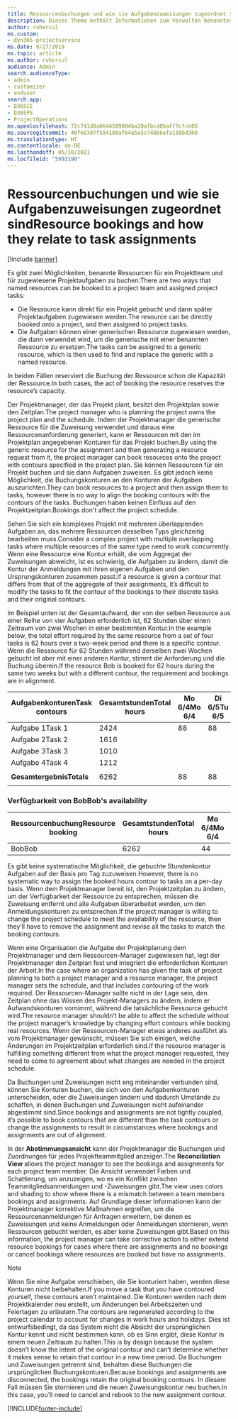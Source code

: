 ```yaml
---
title: Ressourcenbuchungen und wie sie Aufgabenzuweisungen zugeordnet sind
description: Dieses Thema enthält Informationen zum Verwalten benannter Ressourcen, Ressourcenbuchungen und Aufgabenzuweisungen sowie zu deren Beziehung zueinander.
author: ruhercul
ms.custom:
- dyn365-projectservice
ms.date: 9/27/2019
ms.topic: article
ms.author: ruhercul
audience: Admin
search.audienceType:
- admin
- customizer
- enduser
search.app:
- D365CE
- D365PS
- ProjectOperations
ms.openlocfilehash: 72c741d8a0644589004ba20afbcd0baff7cfcb06
ms.sourcegitcommit: 40f68387f594180af64a5e5c748b6efa188bd300
ms.translationtype: HT
ms.contentlocale: de-DE
ms.lasthandoff: 05/10/2021
ms.locfileid: "5993190"
---
```

# <a name="resource-bookings-and-how-they-relate-to-task-assignments"></a><span data-ttu-id="48854-103">Ressourcenbuchungen und wie sie Aufgabenzuweisungen zugeordnet sind</span><span class="sxs-lookup"><span data-stu-id="48854-103">Resource bookings and how they relate to task assignments</span></span>

[!include [banner](../includes/psa-now-project-operations.md)]

<span data-ttu-id="48854-104">Es gibt zwei Möglichkeiten, benannte Ressourcen für ein Projektteam und für zugewiesene Projektaufgaben zu buchen:</span><span class="sxs-lookup"><span data-stu-id="48854-104">There are two ways that named resources can be booked to a project team and assigned project tasks:</span></span>

- <span data-ttu-id="48854-105">Die Ressource kann direkt für ein Projekt gebucht und dann später Projektaufgaben zugewiesen werden.</span><span class="sxs-lookup"><span data-stu-id="48854-105">The resource can be directly booked onto a project, and then assigned to project tasks.</span></span>
- <span data-ttu-id="48854-106">Die Aufgaben können einer generischen Ressource zugewiesen werden, die dann verwendet wird, um die generische mit einer benannten Ressource zu ersetzen.</span><span class="sxs-lookup"><span data-stu-id="48854-106">The tasks can be assigned to a generic resource, which is then used to find and replace the generic with a named resource.</span></span> 

<span data-ttu-id="48854-107">In beiden Fällen reserviert die Buchung der Ressource schon die Kapazität der Ressource.</span><span class="sxs-lookup"><span data-stu-id="48854-107">In both cases, the act of booking the resource reserves the resource’s capacity.</span></span>

<span data-ttu-id="48854-108">Der Projektmanager, der das Projekt plant, besitzt den Projektplan sowie den Zeitplan.</span><span class="sxs-lookup"><span data-stu-id="48854-108">The project manager who is planning the project owns the project plan and the schedule.</span></span> <span data-ttu-id="48854-109">Indem der Projektmanager die generische Ressource für die Zuweisung verwendet und daraus eine Ressourcenanforderung generiert, kann er Ressourcen mit den im Projektplan angegebenen Konturen für das Projekt buchen.</span><span class="sxs-lookup"><span data-stu-id="48854-109">By using the generic resource for the assignment and then generating a resource request from it, the project manager can book resources onto the project with contours specified in the project plan.</span></span> <span data-ttu-id="48854-110">Sie können Ressourcen für ein Projekt buchen und sie dann Aufgaben zuweisen. Es gibt jedoch keine Möglichkeit, die Buchungskonturen an den Konturen der Aufgaben auszurichten.</span><span class="sxs-lookup"><span data-stu-id="48854-110">They can book resources to a project and then assign them to tasks, however there is no way to align the booking contours with the contours of the tasks.</span></span> <span data-ttu-id="48854-111">Buchungen haben keinen Einfluss auf den Projektzeitplan.</span><span class="sxs-lookup"><span data-stu-id="48854-111">Bookings don't affect the project schedule.</span></span>

<span data-ttu-id="48854-112">Sehen Sie sich ein komplexes Projekt mit mehreren überlappenden Aufgaben an, das mehrere Ressourcen desselben Typs gleichzeitig bearbeiten muss.</span><span class="sxs-lookup"><span data-stu-id="48854-112">Consider a complex project with multiple overlapping tasks where multiple resources of the same type need to work concurrently.</span></span> <span data-ttu-id="48854-113">Wenn eine Ressource eine Kontur erhält, die vom Aggregat der Zuweisungen abweicht, ist es schwierig, die Aufgaben zu ändern, damit die Kontur der Anmeldungen mit ihren eigenen Aufgaben und den Ursprungskonturen zusammen passt.</span><span class="sxs-lookup"><span data-stu-id="48854-113">If a resource is given a contour that differs from that of the aggregate of their assignments, it’s difficult to modify the tasks to fit the contour of the bookings to their discrete tasks and their original contours.</span></span>

<span data-ttu-id="48854-114">Im Beispiel unten ist der Gesamtaufwand, der von der selben Ressource aus einer Reihe von vier Aufgaben erforderlich ist, 62 Stunden über einen Zeitraum von zwei Wochen in einer bestimmten Kontur.</span><span class="sxs-lookup"><span data-stu-id="48854-114">In the example below, the total effort required by the same resource from a set of four tasks is 62 hours over a two-week period and there is a specific contour.</span></span> <span data-ttu-id="48854-115">Wenn die Ressource für 62 Stunden während derselben zwei Wochen gebucht ist aber mit einer anderen Kontur, stimmt die Anforderung und die Buchung überein.</span><span class="sxs-lookup"><span data-stu-id="48854-115">If the resource Bob is booked for 62 hours during the same two weeks but with a different contour, the requirement and bookings are in alignment.</span></span>

| <span data-ttu-id="48854-116">**Aufgabenkonturen**</span><span class="sxs-lookup"><span data-stu-id="48854-116">**Task contours**</span></span>    | <span data-ttu-id="48854-117">**Gesamtstunden**</span><span class="sxs-lookup"><span data-stu-id="48854-117">**Total hours**</span></span> | <span data-ttu-id="48854-118">Mo 6/4</span><span class="sxs-lookup"><span data-stu-id="48854-118">Mo 6/4</span></span> | <span data-ttu-id="48854-119">Di 6/5</span><span class="sxs-lookup"><span data-stu-id="48854-119">Tu 6/5</span></span> | <span data-ttu-id="48854-120">Mi 6/6</span><span class="sxs-lookup"><span data-stu-id="48854-120">We 6/6</span></span> | <span data-ttu-id="48854-121">Do 6/7</span><span class="sxs-lookup"><span data-stu-id="48854-121">Th 6/7</span></span> | <span data-ttu-id="48854-122">Fr 6/8</span><span class="sxs-lookup"><span data-stu-id="48854-122">Fr 6/8</span></span> | <span data-ttu-id="48854-123">Sa 6/9</span><span class="sxs-lookup"><span data-stu-id="48854-123">Sa 6/9</span></span> | <span data-ttu-id="48854-124">So 6/10</span><span class="sxs-lookup"><span data-stu-id="48854-124">Su 6/10</span></span> | <span data-ttu-id="48854-125">Mo 6/11</span><span class="sxs-lookup"><span data-stu-id="48854-125">Mo 6/11</span></span> | <span data-ttu-id="48854-126">Di 6/12</span><span class="sxs-lookup"><span data-stu-id="48854-126">Tu 6/12</span></span> | <span data-ttu-id="48854-127">Mi 6/13</span><span class="sxs-lookup"><span data-stu-id="48854-127">We 6/13</span></span> | <span data-ttu-id="48854-128">Do 6/14</span><span class="sxs-lookup"><span data-stu-id="48854-128">Th 6/14</span></span> | <span data-ttu-id="48854-129">Fr 6/15</span><span class="sxs-lookup"><span data-stu-id="48854-129">Fr 6/15</span></span> |
|----------------------|-----------------|--------|--------|--------|--------|--------|--------|---------|---------|---------|---------|---------|---------|
| <span data-ttu-id="48854-130">Aufgabe 1</span><span class="sxs-lookup"><span data-stu-id="48854-130">Task 1</span></span>               | <span data-ttu-id="48854-131">24</span><span class="sxs-lookup"><span data-stu-id="48854-131">24</span></span>              | <span data-ttu-id="48854-132">8</span><span class="sxs-lookup"><span data-stu-id="48854-132">8</span></span>      | <span data-ttu-id="48854-133">8</span><span class="sxs-lookup"><span data-stu-id="48854-133">8</span></span>      | <span data-ttu-id="48854-134">4</span><span class="sxs-lookup"><span data-stu-id="48854-134">4</span></span>      |        |        |        |         |         |         | <span data-ttu-id="48854-135">4</span><span class="sxs-lookup"><span data-stu-id="48854-135">4</span></span>       |         |         |
| <span data-ttu-id="48854-136">Aufgabe 2</span><span class="sxs-lookup"><span data-stu-id="48854-136">Task 2</span></span>               | <span data-ttu-id="48854-137">16</span><span class="sxs-lookup"><span data-stu-id="48854-137">16</span></span>              |        |        | <span data-ttu-id="48854-138">4</span><span class="sxs-lookup"><span data-stu-id="48854-138">4</span></span>      | <span data-ttu-id="48854-139">4</span><span class="sxs-lookup"><span data-stu-id="48854-139">4</span></span>      |        |        |         | <span data-ttu-id="48854-140">8</span><span class="sxs-lookup"><span data-stu-id="48854-140">8</span></span>       |         |         |         |         |
| <span data-ttu-id="48854-141">Aufgabe 3</span><span class="sxs-lookup"><span data-stu-id="48854-141">Task 3</span></span>               | <span data-ttu-id="48854-142">10</span><span class="sxs-lookup"><span data-stu-id="48854-142">10</span></span>              |        |        |        |        | <span data-ttu-id="48854-143">4</span><span class="sxs-lookup"><span data-stu-id="48854-143">4</span></span>      |        |         |         | <span data-ttu-id="48854-144">4</span><span class="sxs-lookup"><span data-stu-id="48854-144">4</span></span>       |         | <span data-ttu-id="48854-145">2</span><span class="sxs-lookup"><span data-stu-id="48854-145">2</span></span>       |         |
| <span data-ttu-id="48854-146">Aufgabe 4</span><span class="sxs-lookup"><span data-stu-id="48854-146">Task 4</span></span>               | <span data-ttu-id="48854-147">12</span><span class="sxs-lookup"><span data-stu-id="48854-147">12</span></span>              |        |        |        |        |        |        |         |         |         | <span data-ttu-id="48854-148">4</span><span class="sxs-lookup"><span data-stu-id="48854-148">4</span></span>       |         | <span data-ttu-id="48854-149">8</span><span class="sxs-lookup"><span data-stu-id="48854-149">8</span></span>       |
|                      |                 |        |        |        |        |        |        |         |         |         |         |         |         |
| <span data-ttu-id="48854-150">**Gesamtergebnis**</span><span class="sxs-lookup"><span data-stu-id="48854-150">**Totals**</span></span>           | <span data-ttu-id="48854-151">62</span><span class="sxs-lookup"><span data-stu-id="48854-151">62</span></span>              | <span data-ttu-id="48854-152">8</span><span class="sxs-lookup"><span data-stu-id="48854-152">8</span></span>      | <span data-ttu-id="48854-153">8</span><span class="sxs-lookup"><span data-stu-id="48854-153">8</span></span>      | <span data-ttu-id="48854-154">8</span><span class="sxs-lookup"><span data-stu-id="48854-154">8</span></span>      | <span data-ttu-id="48854-155">4</span><span class="sxs-lookup"><span data-stu-id="48854-155">4</span></span>      | <span data-ttu-id="48854-156">4</span><span class="sxs-lookup"><span data-stu-id="48854-156">4</span></span>      |        |         | <span data-ttu-id="48854-157">8</span><span class="sxs-lookup"><span data-stu-id="48854-157">8</span></span>       | <span data-ttu-id="48854-158">4</span><span class="sxs-lookup"><span data-stu-id="48854-158">4</span></span>       | <span data-ttu-id="48854-159">8</span><span class="sxs-lookup"><span data-stu-id="48854-159">8</span></span>       | <span data-ttu-id="48854-160">2</span><span class="sxs-lookup"><span data-stu-id="48854-160">2</span></span>       | <span data-ttu-id="48854-161">8</span><span class="sxs-lookup"><span data-stu-id="48854-161">8</span></span>       |
|                      |                 |        |        |        |        |        |        |         |         |         |         |

### <a name="bobs-availability"></a><span data-ttu-id="48854-162">Verfügbarkeit von Bob</span><span class="sxs-lookup"><span data-stu-id="48854-162">Bob's availability</span></span>
| <span data-ttu-id="48854-163">**Ressourcenbuchung**</span><span class="sxs-lookup"><span data-stu-id="48854-163">**Resource   booking**</span></span> | <span data-ttu-id="48854-164">**Gesamtstunden**</span><span class="sxs-lookup"><span data-stu-id="48854-164">**Total hours**</span></span> | <span data-ttu-id="48854-165">Mo 6/4</span><span class="sxs-lookup"><span data-stu-id="48854-165">Mo 6/4</span></span> | <span data-ttu-id="48854-166">Di 6/5</span><span class="sxs-lookup"><span data-stu-id="48854-166">Tu 6/5</span></span> | <span data-ttu-id="48854-167">Mi 6/6</span><span class="sxs-lookup"><span data-stu-id="48854-167">We 6/6</span></span> | <span data-ttu-id="48854-168">Do 6/7</span><span class="sxs-lookup"><span data-stu-id="48854-168">Th 6/7</span></span> | <span data-ttu-id="48854-169">Fr 6/8</span><span class="sxs-lookup"><span data-stu-id="48854-169">Fr 6/8</span></span> | <span data-ttu-id="48854-170">Sa 6/9</span><span class="sxs-lookup"><span data-stu-id="48854-170">Sa 6/9</span></span> | <span data-ttu-id="48854-171">So 6/10</span><span class="sxs-lookup"><span data-stu-id="48854-171">Su 6/10</span></span> | <span data-ttu-id="48854-172">Mo 6/11</span><span class="sxs-lookup"><span data-stu-id="48854-172">Mo 6/11</span></span> | <span data-ttu-id="48854-173">Di 6/12</span><span class="sxs-lookup"><span data-stu-id="48854-173">Tu 6/12</span></span> | <span data-ttu-id="48854-174">Mi 6/13</span><span class="sxs-lookup"><span data-stu-id="48854-174">We 6/13</span></span> | <span data-ttu-id="48854-175">Do 6/14</span><span class="sxs-lookup"><span data-stu-id="48854-175">Th 6/14</span></span> | <span data-ttu-id="48854-176">Fr 6/15</span><span class="sxs-lookup"><span data-stu-id="48854-176">Fr 6/15</span></span> |
|------------------------|-----------------|--------|--------|--------|--------|--------|--------|---------|---------|---------|---------|---------|---------|
| <span data-ttu-id="48854-177">Bob</span><span class="sxs-lookup"><span data-stu-id="48854-177">Bob</span></span>                    | <span data-ttu-id="48854-178">62</span><span class="sxs-lookup"><span data-stu-id="48854-178">62</span></span>              | <span data-ttu-id="48854-179">4</span><span class="sxs-lookup"><span data-stu-id="48854-179">4</span></span>      | <span data-ttu-id="48854-180">4</span><span class="sxs-lookup"><span data-stu-id="48854-180">4</span></span>      | <span data-ttu-id="48854-181">8</span><span class="sxs-lookup"><span data-stu-id="48854-181">8</span></span>      | <span data-ttu-id="48854-182">8</span><span class="sxs-lookup"><span data-stu-id="48854-182">8</span></span>      | <span data-ttu-id="48854-183">8</span><span class="sxs-lookup"><span data-stu-id="48854-183">8</span></span>      |        |         | <span data-ttu-id="48854-184">4</span><span class="sxs-lookup"><span data-stu-id="48854-184">4</span></span>       | <span data-ttu-id="48854-185">4</span><span class="sxs-lookup"><span data-stu-id="48854-185">4</span></span>       | <span data-ttu-id="48854-186">8</span><span class="sxs-lookup"><span data-stu-id="48854-186">8</span></span>       | <span data-ttu-id="48854-187">8</span><span class="sxs-lookup"><span data-stu-id="48854-187">8</span></span>       | <span data-ttu-id="48854-188">6</span><span class="sxs-lookup"><span data-stu-id="48854-188">6</span></span>       |

<span data-ttu-id="48854-189">Es gibt keine systematische Möglichkeit, die gebuchte Stundenkontur Aufgaben auf der Basis pro Tag zuzuweisen.</span><span class="sxs-lookup"><span data-stu-id="48854-189">However, there is no systematic way to assign the booked hours contour to tasks on a per-day basis.</span></span> <span data-ttu-id="48854-190">Wenn dem Projektmanager bereit ist, den Projektzeitplan zu ändern, um der Verfügbarkeit der Ressource zu entsprechen, müssen die Zuweisung entfernt und alle Aufgaben überarbeitet werden, um den Anmeldungskonturen zu entsprechen.</span><span class="sxs-lookup"><span data-stu-id="48854-190">If the project manager is willing to change the project schedule to meet the availability of the resource, then they’ll have to remove the assignment and revise all the tasks to match the booking contours.</span></span>

<span data-ttu-id="48854-191">Wenn eine Organisation die Aufgabe der Projektplanung dem Projektmanager und dem Ressourcen-Manager zugewiesen hat, legt der Projektmanager den Zeitplan fest und integriert die erforderlichen Konturen der Arbeit.</span><span class="sxs-lookup"><span data-stu-id="48854-191">In the case where an organization has given the task of project planning to both a project manager and a resource manager, the project manager sets the schedule, and that includes contouring of the work required.</span></span> <span data-ttu-id="48854-192">Der Ressourcen-Manager sollte nicht in der Lage sein, den Zeitplan ohne das Wissen des Projekt-Managers zu ändern, indem er Aufwandskonturen vornimmt, während die tatsächliche Ressource gebucht wird.</span><span class="sxs-lookup"><span data-stu-id="48854-192">The resource manager shouldn’t be able to affect the schedule without the project manager’s knowledge by changing effort contours while booking real resources.</span></span> <span data-ttu-id="48854-193">Wenn der Ressourcen-Manager etwas anderes ausführt als vom Projektmanager gewünscht, müssen Sie sich einigen, welche Änderungen im Projektzeitplan erforderlich sind.</span><span class="sxs-lookup"><span data-stu-id="48854-193">If the resource manager is fulfilling something different from what the project manager requested, they need to come to agreement about what changes are needed in the project schedule.</span></span>

<span data-ttu-id="48854-194">Da Buchungen und Zuweisungen nicht eng miteinander verbunden sind, können Sie Konturen buchen, die sich von den Aufgabenkonturen unterscheiden, oder die Zuweisungen ändern und dadurch Umstände zu schaffen, in denen Buchungen und Zuweisungen nicht aufeinander abgestimmt sind.</span><span class="sxs-lookup"><span data-stu-id="48854-194">Since bookings and assignments are not tightly coupled, it’s possible to book contours that are different than the task contours or change the assignments to result in circumstances where bookings and assignments are out of alignment.</span></span>

<span data-ttu-id="48854-195">In der **Abstimmungsansicht** kann der Projektmanager die Buchungen und Zuordnungen für jedes Projektteammitglied anzeigen.</span><span class="sxs-lookup"><span data-stu-id="48854-195">The **Reconciliation View** allows the project manager to see the bookings and assignments for each project team member.</span></span> <span data-ttu-id="48854-196">Die Ansicht verwendet Farben und Schattierung, um anzuzeigen, wo es ein Konflikt zwischen Teammitgliedsanmeldungen und -Zuweisungen gibt.</span><span class="sxs-lookup"><span data-stu-id="48854-196">The view uses colors and shading to show where there is a mismatch between a team members bookings and assignments.</span></span> <span data-ttu-id="48854-197">Auf Grundlage dieser Informationen kann der Projektmanager korrektive Maßnahmen ergreifen, um die Ressourcenanmeldungen für Anfragen erweitern, bei denen es Zuweisungen und keine Anmeldungen oder Anmeldungen stornieren, wenn Ressourcen gebucht werden, es aber keine Zuweisungen gibt.</span><span class="sxs-lookup"><span data-stu-id="48854-197">Based on this information, the project manager can take corrective action to either extend resource bookings for cases where there are assignments and no bookings or cancel bookings where resources are booked but have no assignments.</span></span>

> [!NOTE]
> <span data-ttu-id="48854-198">Wenn Sie eine Aufgabe verschieben, die Sie konturiert haben, werden diese Konturen nicht beibehalten.</span><span class="sxs-lookup"><span data-stu-id="48854-198">If you move a task that you have contoured yourself, these contours aren’t maintained.</span></span> <span data-ttu-id="48854-199">Die Konturen werden nach dem Projektkalender neu erstellt, um Änderungen bei Arbeitszeiten und Feiertagen zu erläutern.</span><span class="sxs-lookup"><span data-stu-id="48854-199">The contours are regenerated according to the project calendar to account for changes in work hours and holidays.</span></span> <span data-ttu-id="48854-200">Dies ist entwurfsbedingt, da das System nicht die Absicht der ursprünglichen Kontur kennt und nicht bestimmen kann, ob es Sinn ergibt, diese Kontur in einem neuen Zeitraum zu halten.</span><span class="sxs-lookup"><span data-stu-id="48854-200">This is by design because the system doesn’t know the intent of the original contour and can’t determine whether it makes sense to retain that contour in a new time period.</span></span> <span data-ttu-id="48854-201">Da Buchungen und Zuweisungen getrennt sind, behalten diese Buchungen die ursprünglichen Buchungskonturen.</span><span class="sxs-lookup"><span data-stu-id="48854-201">Because bookings and assignments are disconnected, the bookings retain the original booking contours.</span></span> <span data-ttu-id="48854-202">In diesem Fall müssen Sie stornieren und die neuen Zuweisungskontur neu buchen.</span><span class="sxs-lookup"><span data-stu-id="48854-202">In this case, you’ll need to cancel and rebook to the new assignment contour.</span></span>



[!INCLUDE[footer-include](../includes/footer-banner.md)]